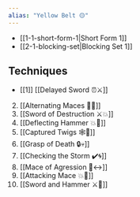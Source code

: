 ```yaml
---
alias: "Yellow Belt 🟡"
---
```


- [[1-1-short-form-1|Short Form 1]]
- [[2-1-blocking-set|Blocking Set 1]]

## Techniques

- [[1]] [[Delayed Sword ⏰⚔️]]
2. [[Alternating Maces 🔄✊]]
3. [[Sword of Destruction ⚔️💥]]
4. [[Deflecting Hammer 💥🔨]]
5. [[Captured Twigs 🕸️🌳]]
6. [[Grasp of Death 🔒💀]]
7. [[Checking the Storm ✔️🌀]]
8. [[Mace of Agression 🔨↔️]]
9. [[Attacking Mace 💥👊]]
10. [[Sword and Hammer ⚔️🔨]]
